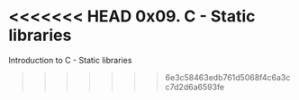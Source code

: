 <<<<<<< HEAD
0x09. C - Static libraries
=======
Introduction to C - Static libraries
>>>>>>> 6e3c58463edb761d5068f4c6a3cc7d2d6a6593fe
